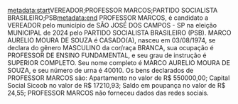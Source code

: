 <metadata:start>VEREADOR;PROFESSOR MARCOS;PARTIDO SOCIALISTA BRASILEIRO;PSB<metadata:end>
PROFESSOR MARCOS, é candidato a VEREADOR pelo município de SÃO JOSÉ DOS CAMPOS - SP na eleição MUNICIPAL de 2024 pelo PARTIDO SOCIALISTA BRASILEIRO (PSB). MARCO AURELIO MOURA DE SOUZA é CASADO(A), nasceu em 03/08/1974, se declara do gênero MASCULINO da cor/raça BRANCA, sua ocupação é PROFESSOR DE ENSINO FUNDAMENTAL, e seu grau de instrução é SUPERIOR COMPLETO. Seu nome completo é MARCO AURELIO MOURA DE SOUZA, e seu número de urna é 40010.
Os bens declarados de PROFESSOR MARCOS são: Apartamento no valor de R$ 550000,00; Capital Social Sicoob no valor de R$ 17210,93; Saldo em poupança no valor de R$ 24,55; 
PROFESSOR MARCOS não forneceu dados das redes sociais.